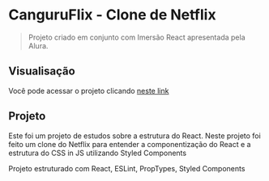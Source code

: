 # CanguruFlix - Clone de Netflix
> Projeto criado em conjunto com Imersão React apresentada pela Alura.

## Visualisação
Você pode acessar o projeto clicando [neste link](https://canguru-flix.vercel.app/)

## Projeto
Este foi um projeto de estudos sobre a estrutura do React.
Neste projeto foi feito um clone do Netflix para entender a componentização do React e a estrutura do CSS in JS utilizando Styled Components

Projeto estruturado com React, ESLint, PropTypes, Styled Components
